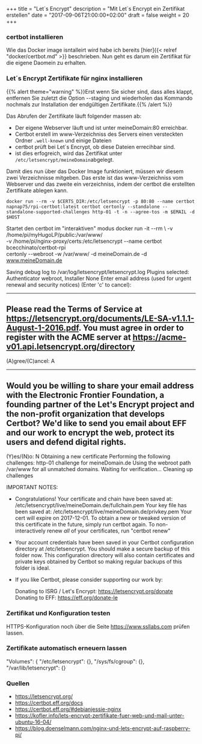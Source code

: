 +++
title = "Let´s Encrypt"
description = "Mit Let´s Encrypt ein Zertifikat erstellen"
date = "2017-09-06T21:00:00+02:00"
draft = false
weight = 20
+++

### certbot installieren
Wie das Docker image isntalleirt wird habe ich bereits [hier]{{< relref "docker/certbot.md" >}} beschrieben. Nun geht es darum ein Zertifikat für die eigene Daomein zu erhalten.

### Let´s Encrypt Zertifikate für nginx installieren

{{% alert theme="warning" %}}Erst wenn Sie sicher sind, dass alles klappt, entfernen Sie zuletzt die Option --staging und wiederholen das Kommando nochmals zur Installation der endgültigen Zertifikate.{{% /alert %}}

Das Abrufen der Zertifikate läuft folgender massen ab:
* Der eigene Webserver läuft und ist unter meineDomain:80 erreichbar.
* Certbot erstell im www-Verzeichniss des Servers einen versteckten Ordner `.well-known` und einige Dateien
* certbot prüft bei Let´s Encrypt, ob diese Dateien errecihbar sind.
* ist dies erfogreich, wird das Zertifikat unter `/etc/letsencrypt/meineDomain`abgelegt.

Damit dies nun über das Docker Image funktioniert, müssen wir diesem zwei Verzeichnisse mitgeben. Das erste ist das www-Verzeichniss vom Webserver und das zweite ein verzeichniss, indem der certbot die erstellten Zertifikate ablegen kann.


    docker run --rm -v $CERTS_DIR:/etc/letsencrypt -p 80:80 --name certbot napnap75/rpi-certbot:latest certbot certonly --standalone --standalone-supported-challenges http-01 -t -n --agree-tos -m $EMAIL -d $HOST

Startet den certbot im "interaktiven" modus
    docker run -it --rm \ 
    -v /home/pi/myHugoLP/public:/var/www/ \
    -v /home/pi/nginx-proxy/certs:/etc/letsencrypt --name certbot bcecchinato/certbot-rpi \
    certonly --webroot -w /var/www/ -d meineDomain.de -d www.meineDomain.de



Saving debug log to /var/log/letsencrypt/letsencrypt.log
Plugins selected: Authenticator webroot, Installer None
Enter email address (used for urgent renewal and security notices) (Enter 'c' to
cancel): 

-------------------------------------------------------------------------------
Please read the Terms of Service at
https://letsencrypt.org/documents/LE-SA-v1.1.1-August-1-2016.pdf. You must agree
in order to register with the ACME server at
https://acme-v01.api.letsencrypt.org/directory
-------------------------------------------------------------------------------
(A)gree/(C)ancel: A

-------------------------------------------------------------------------------
Would you be willing to share your email address with the Electronic Frontier
Foundation, a founding partner of the Let's Encrypt project and the non-profit
organization that develops Certbot? We'd like to send you email about EFF and
our work to encrypt the web, protect its users and defend digital rights.
-------------------------------------------------------------------------------
(Y)es/(N)o: N
Obtaining a new certificate
Performing the following challenges:
http-01 challenge for meineDomain.de
Using the webroot path /var/www for all unmatched domains.
Waiting for verification...
Cleaning up challenges

IMPORTANT NOTES:
 - Congratulations! Your certificate and chain have been saved at:
   /etc/letsencrypt/live/meineDomain.de/fullchain.pem
   Your key file has been saved at:
   /etc/letsencrypt/live/meineDomain.de/privkey.pem
   Your cert will expire on 2017-12-01. To obtain a new or tweaked
   version of this certificate in the future, simply run certbot
   again. To non-interactively renew *all* of your certificates, run
   "certbot renew"
 - Your account credentials have been saved in your Certbot
   configuration directory at /etc/letsencrypt. You should make a
   secure backup of this folder now. This configuration directory will
   also contain certificates and private keys obtained by Certbot so
   making regular backups of this folder is ideal.
 - If you like Certbot, please consider supporting our work by:

   Donating to ISRG / Let's Encrypt:   https://letsencrypt.org/donate
   Donating to EFF:                    https://eff.org/donate-le


### Zertifikat und Konfiguration testen
HTTPS-Konfiguration noch über die Seite https://www.ssllabs.com prüfen lassen.


### Zertifikate automatisch erneuern lassen

 "Volumes": {
                "/etc/letsencrypt": {},
                "/sys/fs/cgroup": {},
                "/var/lib/letsencrypt": {}



### Quellen
* https://letsencrypt.org/
* https://certbot.eff.org/docs
* https://certbot.eff.org/#debianjessie-nginx
* https://kofler.info/lets-encrypt-zertifikate-fuer-web-und-mail-unter-ubuntu-16-04/
* https://blog.doenselmann.com/nginx-und-lets-encrypt-auf-raspberry-pi/

